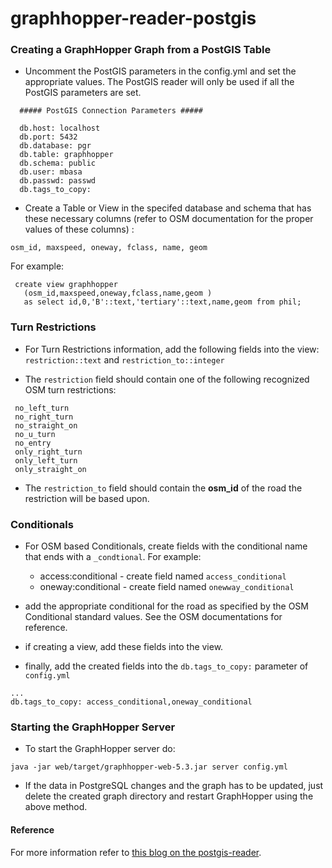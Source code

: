 # graphhopper-reader-postgis


### Creating a GraphHopper Graph from a PostGIS Table


* Uncomment the PostGIS parameters in the config.yml and set the 
appropriate values. The PostGIS reader will only be used if all 
the PostGIS parameters are set.

```
  ##### PostGIS Connection Parameters #####
  
  db.host: localhost
  db.port: 5432
  db.database: pgr
  db.table: graphhopper
  db.schema: public
  db.user: mbasa
  db.passwd: passwd
  db.tags_to_copy:

```
 
* Create a Table or View in the specifed database and schema that 
has these necessary columns (refer to OSM documentation for the proper 
values of these columns) : 

``` 
osm_id, maxspeed, oneway, fclass, name, geom 
```

For example:

``` 
 create view graphhopper 
   (osm_id,maxspeed,oneway,fclass,name,geom ) 
   as select id,0,'B'::text,'tertiary'::text,name,geom from phil;
```


### Turn Restrictions

* For Turn Restrictions information, add the following fields
 into the view: `restriction::text` and `restriction_to::integer`


* The `restriction` field should contain one of the following recognized 
OSM turn restrictions:

```
 no_left_turn
 no_right_turn
 no_straight_on
 no_u_turn
 no_entry
 only_right_turn
 only_left_turn
 only_straight_on
```

* The `restriction_to` field should contain the **osm_id** 
of the road the restriction will be based upon.


### Conditionals

* For OSM based Conditionals, create fields with the conditional name that ends 
with a `_condtional`. For example:

    - access:conditional - create field named `access_conditional`
    - oneway:conditional - create field named `onewway_conditional`


* add the appropriate conditional for the road as specified by the OSM Conditional
standard values. See the OSM documentations for reference. 


* if creating a view, add these fields into the view.


* finally, add the created fields into the `db.tags_to_copy:` parameter of `config.yml`


```
...
db.tags_to_copy: access_conditional,oneway_conditional

```


### Starting the GraphHopper Server 

* To start the GraphHopper server do:

``` 
java -jar web/target/graphhopper-web-5.3.jar server config.yml
```

* If the data in PostgreSQL changes and the graph has to be updated, 
just delete the created graph directory and restart GraphHopper 
using the above method.


#### Reference

For more information refer to [this blog on the postgis-reader](https://georepublic.info/ja/blog/2018/graphhopper-with-postgis-data-reader/).

